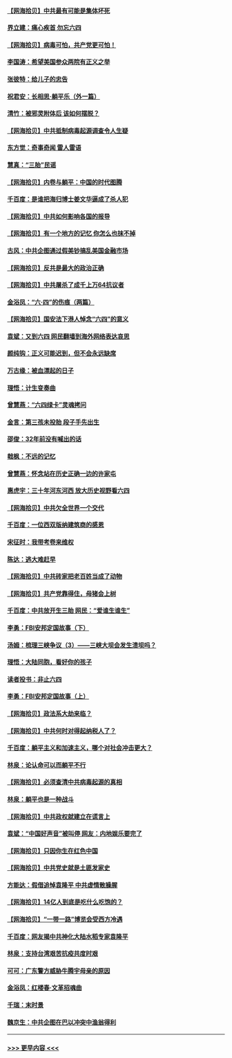 #### [【网海拾贝】中共最有可能是集体坏死](../pages/nsc993/n13023101.md?t=06160351) 
#### [界立建：痛心疾首 勿忘六四](../pages/nsc993/n13022339.md?t=06160351) 
#### [【网海拾贝】病毒可怕，共产党更可怕！](../pages/nsc993/n13020728.md?t=06160351) 
#### [李国涛：希望美国参众两院有正义之举](../pages/nsc993/n13020674.md?t=06160351) 
#### [张彼特：给儿子的忠告](../pages/nsc993/n13018934.md?t=06160351) 
#### [祝君安：长相思‧躺平乐（外一篇）](../pages/nsc993/n13018923.md?t=06160351) 
#### [清竹：被邪灵附体后 该如何摆脱？](../pages/nsc993/n13018877.md?t=06160351) 
#### [【网海拾贝】中共抵制病毒起源调查令人生疑](../pages/nsc993/n13017785.md?t=06160351) 
#### [东方觉：奇事奇闻 雷人雷语](../pages/nsc993/n13017577.md?t=06160351) 
#### [慧真：“三胎”民谣](../pages/nsc993/n13017394.md?t=06160351) 
#### [【网海拾贝】内卷与躺平：中国的时代图腾](../pages/nsc993/n13016128.md?t=06160351) 
#### [千百度：是谁把海归博士姜文华逼成了杀人犯](../pages/nsc993/n13015218.md?t=06160351) 
#### [【网海拾贝】中共如何影响各国的报导](../pages/nsc993/n13012599.md?t=06160351) 
#### [【网海拾贝】有一个地方的记忆 你怎么也抹不掉](../pages/nsc993/n13009802.md?t=06160351) 
#### [古风：中共企图通过假美钞搞乱美国金融市场](../pages/nsc993/n13009626.md?t=06160351) 
#### [【网海拾贝】反共是最大的政治正确](../pages/nsc993/n13007051.md?t=06160351) 
#### [【网海拾贝】中共屠杀了成千上万64抗议者](../pages/nsc993/n13002713.md?t=06160351) 
#### [金浴凤：“六·四”的伤痕（两篇）](../pages/nsc993/n13001719.md?t=06160351) 
#### [【网海拾贝】国安法下港人悼念“六四”的意义](../pages/nsc993/n13001039.md?t=06160351) 
#### [袁斌：又到六四 网民翻墙到海外网络表达哀思](../pages/nsc993/n13000995.md?t=06160351) 
#### [颜纯钩：正义可能迟到，但不会永远缺席](../pages/nsc993/n13000920.md?t=06160351) 
#### [万古缘：被血漂起的日子](../pages/nsc993/n13000914.md?t=06160351) 
#### [理悟：计生变奏曲](../pages/nsc993/n13000414.md?t=06160351) 
#### [曾慧燕：“六四绿卡”灵魂拷问](../pages/nsc993/n13000277.md?t=06160351) 
#### [金言：第三孩未投胎 段子手先出生](../pages/nsc993/n13000215.md?t=06160351) 
#### [邵俊：32年前没有喊出的话](../pages/nsc993/n13000181.md?t=06160351) 
#### [戟枫：不远的记忆](../pages/nsc993/n13000121.md?t=06160351) 
#### [曾慧燕：怀念站在历史正确一边的许家屯](../pages/nsc993/n13000073.md?t=06160351) 
#### [惠虎宇：三十年河东河西 放大历史视野看六四](../pages/nsc993/n13000018.md?t=06160351) 
#### [【网海拾贝】中共欠全世界一个交代](../pages/nsc993/n12998706.md?t=06160351) 
#### [千百度：一位西双版纳建筑商的感恩](../pages/nsc993/n12998487.md?t=06160351) 
#### [宋征时：我带考卷来维权](../pages/nsc993/n12994088.md?t=06160351) 
#### [陈达：逃大难赶早](../pages/nsc993/n12993569.md?t=06160351) 
#### [【网海拾贝】中共砖家把老百姓当成了动物](../pages/nsc993/n12993483.md?t=06160351) 
#### [【网海拾贝】共产党靠得住，母猪会上树](../pages/nsc993/n12990730.md?t=06160351) 
#### [千百度：中共放开生三胎 网民：“爱谁生谁生”](../pages/nsc993/n12990644.md?t=06160351) 
#### [李勇：FBI安邦定国故事（下）](../pages/nsc993/n12987854.md?t=06160351) 
#### [汤姆：梳理三峡争议（3）——三峡大坝会发生溃坝吗？](../pages/nsc993/n12989806.md?t=06160351) 
#### [理悟：大陆同胞，看好你的孩子](../pages/nsc993/n12989778.md?t=06160351) 
#### [读者投书：非止六四](../pages/nsc993/n12989673.md?t=06160351) 
#### [李勇：FBI安邦定国故事（上）](../pages/nsc993/n12987749.md?t=06160351) 
#### [【网海拾贝】政法系大劫来临？](../pages/nsc993/n12987596.md?t=06160351) 
#### [【网海拾贝】中共何时对得起纳税人了？](../pages/nsc993/n12985578.md?t=06160351) 
#### [千百度：躺平主义和加速主义，哪个对社会冲击更大？](../pages/nsc993/n12985512.md?t=06160351) 
#### [林泉：论认命可以而躺平不行](../pages/nsc993/n12985505.md?t=06160351) 
#### [【网海拾贝】必须查清中共病毒起源的真相](../pages/nsc993/n12984276.md?t=06160351) 
#### [林泉：躺平也是一种战斗](../pages/nsc993/n12984194.md?t=06160351) 
#### [【网海拾贝】中共政权就建立在谎言上](../pages/nsc993/n12981880.md?t=06160351) 
#### [袁斌：“中国好声音”被叫停 网友：内地娱乐要完了](../pages/nsc993/n12981826.md?t=06160351) 
#### [【网海拾贝】只因你生在红色中国](../pages/nsc993/n12979096.md?t=06160351) 
#### [【网海拾贝】中共党史就是土匪发家史](../pages/nsc993/n12976478.md?t=06160351) 
#### [方能达：假借追悼袁隆平 中共虚情散臊腥](../pages/nsc993/n12976396.md?t=06160351) 
#### [【网海拾贝】14亿人到底是吃什么吃饱的？](../pages/nsc993/n12974125.md?t=06160351) 
#### [【网海拾贝】“一带一路”博览会受西方冷遇](../pages/nsc993/n12971787.md?t=06160351) 
#### [千百度：网友揭中共神化大陆水稻专家袁隆平](../pages/nsc993/n12971733.md?t=06160351) 
#### [林泉：支持台湾艰苦抗疫共度时艰](../pages/nsc993/n12971350.md?t=06160351) 
#### [可可：广东警方威胁牛腾宇母亲的原因](../pages/nsc993/n12971100.md?t=06160351) 
#### [金浴凤：红楼春·文革招魂曲](../pages/nsc993/n12970354.md?t=06160351) 
#### [千瑞：末时景](../pages/nsc993/n12970337.md?t=06160351) 
#### [魏京生：中共企图在巴以冲突中渔翁得利](../pages/nsc993/n12970286.md?t=06160351) 

----
#### [ >>> 更早内容 <<< ](../indexes/nsc993-earlier.md)
